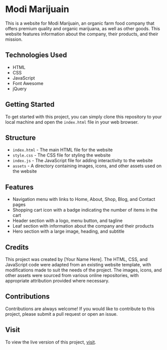 # Modi Marijuain

This is a website for Modi Marijuain, an organic farm food company that offers premium quality and organic marijuana, as well as other goods. This website features information about the company, their products, and their mission.

## Technologies Used

- HTML
- CSS
- JavaScript
- Font Awesome
- jQuery

## Getting Started

To get started with this project, you can simply clone this repository to your local machine and open the `index.html` file in your web browser.

## Structure

- `index.html` - The main HTML file for the website
- `style.css` - The CSS file for styling the website
- `index.js` - The JavaScript file for adding interactivity to the website
- `assets` - A directory containing images, icons, and other assets used on the website

## Features

- Navigation menu with links to Home, About, Shop, Blog, and Contact pages
- Shopping cart icon with a badge indicating the number of items in the cart
- Header section with a logo, menu button, and tagline
- Leaf section with information about the company and their products
- Hero section with a large image, heading, and subtitle

## Credits

This project was created by [Your Name Here]. The HTML, CSS, and JavaScript code were adapted from an existing website template, with modifications made to suit the needs of the project. The images, icons, and other assets were sourced from various online repositories, with appropriate attribution provided where necessary.

## Contributions

Contributions are always welcome! If you would like to contribute to this project, please submit a pull request or open an issue.

## Visit

To view the live version of this project, [ visit](https://sachin12031999.github.io/Modi-Marijuain-CORE-UI-Project/).
